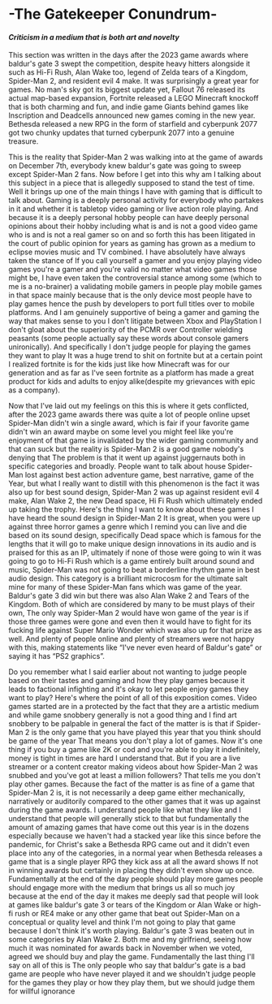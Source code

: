 
# -The Gatekeeper Conundrum-

#### *Criticism in a medium that is both art and novelty*

This section was written in the days after the 2023 game awards where baldur's gate 3 swept the competition, despite heavy hitters alongside it such as Hi-Fi Rush, Alan Wake too, legend of Zelda tears of a Kingdom, Spider-Man 2, and resident evil 4 make. It was surprisingly a great year for games. No man's sky got its biggest update yet, Fallout 76 released its actual map-based expansion, Fortnite released a LEGO Minecraft knockoff that is both charming and fun, and indie game Giants behind games like Inscription and Deadcells announced new games coming in the new year. Bethesda released a new RPG in the form of starfield and cyberpunk 2077 got two chunky updates that turned cyberpunk 2077 into a genuine treasure.

This is the reality that Spider-Man 2 was walking into at the game of awards on December 7th, everybody knew baldur's gate was going to sweep except Spider-Man 2 fans. Now before I get into this why am I talking about this subject in a piece that is allegedly supposed to stand the test of time. Well it brings up one of the main things I have with gaming that is difficult to talk about. Gaming is a deeply personal activity for everybody who partakes in it and whether it is tabletop video gaming or live action role playing. And because it is a deeply personal hobby people can have deeply personal opinions about their hobby including what is and is not a good video game who is and is not a real gamer so on and so forth this has been litigated in the court of public opinion for years as gaming has grown as a medium to eclipse movies music and TV combined. I have absolutely have always taken the stance of If you call yourself a gamer and you enjoy playing video games you're a gamer and you're valid no matter what video games those might be, I have even taken the controversial stance among some (which to me is a no-brainer) a validating mobile gamers in people play mobile games in that space mainly because that is the only device most people have to play games hence the push by developers to port full titles over to mobile platforms. And I am genuinely supportive of being a gamer and gaming the way that makes sense to you I don't litigate between Xbox and PlayStation I don't gloat about the superiority of the PCMR over Controller wielding peasants (some people actually say these words about console gamers unironically). And specifically I don't judge people for playing the games they want to play It was a huge trend to shit on fortnite but at a certain point I realized fortnite is for the kids just like how Minecraft was for our generation and as far as I've seen fortnite as a platform has made a great product for kids and adults to enjoy alike(despite my grievances with epic as a company). 

Now that I've laid out my feelings on this this is where it gets conflicted, after the 2023 game awards there was quite a lot of people online upset Spider-Man didn't win a single award, which is fair if your favorite game didn't win an award maybe on some level you might feel like you're enjoyment of that game is invalidated by the wider gaming community and that can suck but the reality is Spider-Man 2 is a good game nobody's denying that The problem is that it went up against juggernauts both in specific categories and broadly. People want to talk about house Spider-Man lost against best action  adventure game, best narrative, game of the Year, but what I really want to distill with this phenomenon is the fact it was also up for best sound design, Spider-Man 2 was up against resident evil 4 make, Alan Wake 2, the new Dead space, Hi Fi Rush which ultimately ended up taking the trophy. Here's the thing I want to know about these games I have heard the sound design in Spider-Man 2 It is great, when you were up against three horror games a genre which I remind you can live and die based on its sound design, specifically Dead space which is famous for the lengths that it will go to make unique design innovations in its audio and is praised for this as an IP, ultimately if none of those were going to win it was going to go to Hi-Fi Rush which is a game entirely built around sound and music, Spider-Man was not going to beat a borderline rhythm game in best audio design. This category is a brilliant microcosm for the ultimate salt mine for many of these Spider-Man fans which was game of the year. Baldur's gate 3 did win but there was also Alan Wake 2 and Tears of the Kingdom. Both of which are considered by many to be must plays of their own, The only way Spider-Man 2 would have won game of the year is if those three games were gone and even then it would have to fight for its fucking life against Super Mario Wonder which was also up for that prize as well. And plenty of people online and plenty of streamers were not happy with this, making statements like “I've never even heard of Baldur's gate” or saying it has “PS2 graphics”. 

Do you remember what I said earlier about not wanting to judge people based on their tastes and gaming and how they play games because it leads to factional infighting and it's okay to let people enjoy games they want to play? Here's where the point of all of this exposition comes. Video games started are in a protected by the fact that they are a artistic medium and while game snobbery generally is not a good thing and I find art snobbery to be palpable in general the fact of the matter is is that if Spider-Man 2 is the only game that you have played this year that you think should be game of the year That means you don't play a lot of games. Now it's one thing if you buy a game like 2K or cod and you're able to play it indefinitely, money is tight in times are hard I understand that. But if you are a live streamer or a content creator making videos about how Spider-Man 2 was snubbed and you've got at least a million followers? That tells me you don't play other games. Because the fact of the matter is as fine of a game that Spider-Man 2 is, it is not necessarily a deep game either mechanically, narratively or auditorily compared to the other games that it was up against during the game awards. I understand people like what they like and I understand that people will generally stick to that but fundamentally the amount of amazing games that have come out this year is in the dozens especially because we haven't had a stacked year like this since before the pandemic, for Christ's sake a Bethesda RPG came out and it didn't even place into any of the categories, in a normal year when Bethesda releases a game that is a single player RPG they kick ass at all the award shows If not in winning awards but certainly in placing they didn't even show up once. Fundamentally at the end of the day people should play more games people should engage more with the medium that brings us all so much joy because at the end of the day it makes me deeply sad that people will look at games like baldur's gate 3 or tears of the Kingdom or Alan Wake or high-fi rush or RE4 make or any other game that beat out Spider-Man on a conceptual or quality level and think I'm not going to play that game because I don't think it's worth playing. Baldur's gate 3 was beaten out in some categories by Alan Wake 2. Both me and my girlfriend, seeing how much it was nominated for awards back in November when we voted, agreed we should buy and play the game. Fundamentally the last thing I'll say on all of this is The only people who say that baldur's gate is a bad game are people who have never played it and we shouldn't judge people for the games they play or how they play them, but we should judge them for willful ignorance


